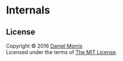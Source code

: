 # Internals

## License

Copyright © 2016 [Daniel Morris](https://github.com/unfunco)  
Licensed under the terms of [The MIT License](LICENSE.md).
